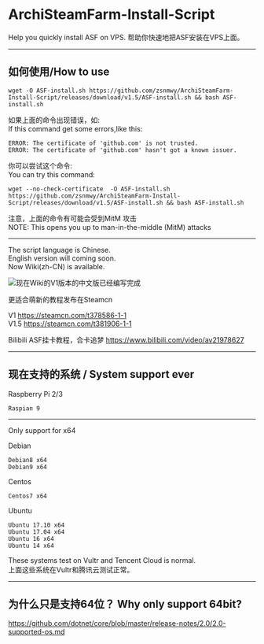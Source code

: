 # ArchiSteamFarm-Install-Script
Help you quickly install ASF on VPS. 帮助你快速地把ASF安装在VPS上面。

---

## 如何使用/How to use

```shell
wget -O ASF-install.sh https://github.com/zsnmwy/ArchiSteamFarm-Install-Script/releases/download/v1.5/ASF-install.sh && bash ASF-install.sh
```
如果上面的命令出现错误，如:  
If this command get some errors,like this: 
```
ERROR: The certificate of 'github.com' is not trusted.
ERROR: The certificate of 'github.com' hasn't got a known issuer.
```
你可以尝试这个命令:  
You can try this command:
```
wget --no-check-certificate  -O ASF-install.sh https://github.com/zsnmwy/ArchiSteamFarm-Install-Script/releases/download/v1.5/ASF-install.sh && bash ASF-install.sh
```
注意，上面的命令有可能会受到MitM 攻击  
NOTE: This opens you up to man-in-the-middle (MitM) attacks

---

The script language is Chinese.  
English version will coming soon.   
Now Wiki(zh-CN) is available.


![现在Wiki的V1版本的中文版已经编写完成](https://github.com/zsnmwy/ArchiSteamFarm-Install-Script/wiki)  

更适合萌新的教程发布在Steamcn 

V1 https://steamcn.com/t378586-1-1   
V1.5 https://steamcn.com/t381906-1-1

Bilibili ASF挂卡教程，合卡追梦 https://www.bilibili.com/video/av21978627

---

## 现在支持的系统 / System support ever

Raspberry Pi 2/3
```
Raspian 9
```
---

Only support for x64

Debian

    Debian8 x64
    Debian9 x64

Centos

    Centos7 x64

Ubuntu

    Ubuntu 17.10 x64
    Ubuntu 17.04 x64
    Ubuntu 16 x64
    Ubuntu 14 x64

These systems test on Vultr and Tencent Cloud is normal.  
上面这些系统在Vultr和腾讯云测试正常。

---

## 为什么只是支持64位？ Why only support 64bit?

https://github.com/dotnet/core/blob/master/release-notes/2.0/2.0-supported-os.md
